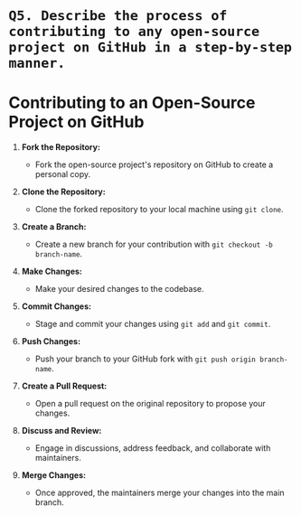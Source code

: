 # ```Q5. Describe the process of contributing to any open-source project on GitHub in a step-by-step manner. ```

# Contributing to an Open-Source Project on GitHub

1. **Fork the Repository:**
   - Fork the open-source project's repository on GitHub to create a personal copy.

2. **Clone the Repository:**
   - Clone the forked repository to your local machine using `git clone`.

3. **Create a Branch:**
   - Create a new branch for your contribution with `git checkout -b branch-name`.

4. **Make Changes:**
   - Make your desired changes to the codebase.

5. **Commit Changes:**
   - Stage and commit your changes using `git add` and `git commit`.

6. **Push Changes:**
   - Push your branch to your GitHub fork with `git push origin branch-name`.

7. **Create a Pull Request:**
   - Open a pull request on the original repository to propose your changes.

8. **Discuss and Review:**
   - Engage in discussions, address feedback, and collaborate with maintainers.

9. **Merge Changes:**
   - Once approved, the maintainers merge your changes into the main branch.
